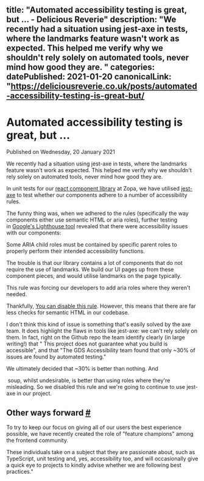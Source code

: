 title: "Automated accessibility testing is great, but ... - Delicious Reverie"
description: "We recently had a situation using jest-axe in tests, where the landmarks feature wasn't work as expected. This helped me verify why we shouldn't rely solely on automated tools, never mind how good they are.
"
categories:
datePublished: 2021-01-20
canonicalLink: "https://deliciousreverie.co.uk/posts/automated-accessibility-testing-is-great-but/
---
# Automated accessibility testing is great, but ...

Published on Wednesday, 20 January 2021

We recently had a situation using jest-axe in tests, where the landmarks feature wasn't work as expected. This helped me verify why we shouldn't rely solely on automated tools, never mind how good they are.

In unit tests for our [react component library](https://github.com/zopaUK/react-components) at Zopa, we have utilised [jest-axe](https://github.com/nickcolley/jest-axe) to test whether our components adhere to a number of accessibility rules.

The funny thing was, when we adhered to the rules (specifically the way components either use semantic HTML or aria roles), further testing in [Google's Lighthouse tool](https://developers.google.com/web/tools/lighthouse/) revealed that there were accessibility issues with our components:

Some ARIA child roles must be contained by specific parent roles to properly perform their intended accessibility functions.

The trouble is that our library contains a lot of components that do not require the use of landmarks. We build our UI pages up from these component pieces, and would utilise landmarks on the page typically.

This rule was forcing our developers to add aria roles where they weren't needed.

Thankfully, [You can disable this rule](https://github.com/nickcolley/jest-axe/issues/92). However, this means that there are far less checks for semantic HTML in our codebase.

I don't think this kind of issue is something that's easily solved by the axe team. It does highlight the flaws in tools like jest-axe: we can't rely solely on them. In fact, right on the Github repo the team identify clearly (in large writing!) that " This project does not guarantee what you build is accessible", and that "The GDS Accessibility team found that only ~30% of issues are found by automated testing."

We ultimately decided that ~30% is better than nothing. And <div> soup, whilst undesirable, is better than using roles where they're misleading. So we disabled this rule and we're going to continue to use jest-axe in our project.

## Other ways forward [#](https://deliciousreverie.co.uk/posts/automated-accessibility-testing-is-great-but/#other-ways-forward)

To try to keep our focus on giving all of our users the best experience possible, we have recently created the role of "feature champions" among the frontend community.

These individuals take on a subject that they are passionate about, such as TypeScript, unit testing and, yes, accessibility too, and will occasionally give a quick eye to projects to kindly advise whether we are following best practices."